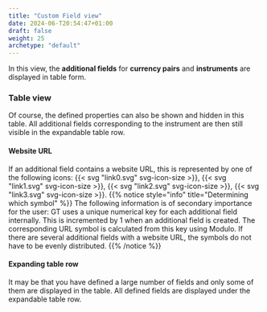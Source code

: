 ```yaml
---
title: "Custom Field view"
date: 2024-06-T20:54:47+01:00
draft: false
weight: 25
archetype: "default"
---
```

In this view, the **additional fields** for **currency pairs** and **instruments** are displayed in table form.

### Table view
Of course, the defined properties can also be shown and hidden in this table. All additional fields corresponding to the instrument are then still visible in the expandable table row.

#### Website URL
If an additional field contains a website URL, this is represented by one of the following icons: {{< svg "link0.svg" svg-icon-size >}}, {{< svg "link1.svg" svg-icon-size >}}, {{< svg "link2.svg" svg-icon-size >}}, {{< svg "link3.svg" svg-icon-size >}}. 
{{% notice style="info" title="Determining which symbol" %}} 
The following information is of secondary importance for the user: GT uses a unique numerical key for each additional field internally. This is incremented by 1 when an additional field is created. The corresponding URL symbol is calculated from this key using Modulo. If there are several additional fields with a website URL, the symbols do not have to be evenly distributed. 
{{% /notice %}}

#### Expanding table row
It may be that you have defined a large number of fields and only some of them are displayed in the table. All defined fields are displayed under the expandable table row.
